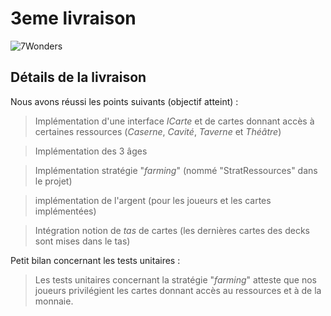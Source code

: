 # 3eme livraison

![7Wonders](https://image.noelshack.com/fichiers/2019/06/1/1549316565-7-wonders.jpg)

  

## Détails de la livraison

  

Nous avons réussi les points suivants (objectif atteint) :

> Implémentation d'une interface *ICarte* et de cartes donnant accès à certaines ressources (*Caserne*, *Cavité*, *Taverne* et *Théâtre*)

> Implémentation des 3 âges 

> Implémentation stratégie "*farming*" (nommé "StratRessources" dans le projet)

> implémentation de l'argent (pour les joueurs et les cartes implémentées)

> Intégration notion de _tas_ de cartes (les dernières cartes des decks sont mises dans le tas)

Petit bilan concernant les tests unitaires :

> Les tests unitaires concernant la stratégie "*farming*"  atteste que nos joueurs privilégient les cartes donnant accès au ressources et à de la monnaie. 
